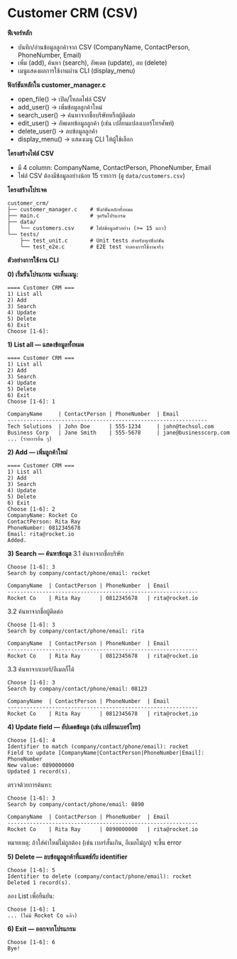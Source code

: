 # Customer CRM (CSV)

**ฟีเจอร์หลัก**
- บันทึก/อ่านข้อมูลลูกค้าจาก CSV (CompanyName, ContactPerson, PhoneNumber, Email)
- เพิ่ม (add), ค้นหา (search), อัพเดต (update), ลบ (delete)
- เมนูแสดงผลการใช้งานผ่าน CLI (display_menu)

**ฟังก์ชันหลักใน customer_manager.c**
- open_file() → เปิด/โหลดไฟล์ CSV
- add_user() → เพิ่มข้อมูลลูกค้าใหม่
- search_user() → ค้นหาจากชื่อบริษัทหรือผู้ติดต่อ
- edit_user() → อัพเดทข้อมูลลูกค้า (เช่น เปลี่ยนแปลงเบอร์โทรศัพท์)
- delete_user() → ลบข้อมูลลูกค้า
- display_menu() → แสดงเมนู CLI ให้ผู้ใช้เลือก

**โครงสร้างไฟล์ CSV**
- มี 4 column: CompanyName, ContactPerson, PhoneNumber, Email
- ไฟล์ CSV ต้องมีข้อมูลอย่างน้อย 15 รายการ (ดู `data/customers.csv`)

**โครงสร้างโปรเจค**
```
customer_crm/
├── customer_manager.c    # ฟังก์ชันหลักทั้งหมด
├── main.c                # จุดรันโปรแกรม
├── data/
│   └── customers.csv     # ไฟล์ข้อมูลตัวอย่าง (>= 15 แถว)
└── tests/
    ├── test_unit.c       # Unit tests สำหรับทุกฟังก์ชัน
    └── test_e2e.c        # E2E test จำลองการใช้งานจริง
```

**ตัวอย่างการใช้งาน CLI**

**0) เริ่มรันโปรแกรม จะเห็นเมนู:**
```
==== Customer CRM ===
1) List all
2) Add
3) Search
4) Update
5) Delete
6) Exit
Choose [1-6]:
```

**1) List all — แสดงข้อมูลทั้งหมด**
```
==== Customer CRM ===
1) List all
2) Add
3) Search
4) Update
5) Delete
6) Exit
Choose [1-6]: 1

CompanyName     | ContactPerson | PhoneNumber  | Email
---------------------------------------------------------------
Tech Solutions  | John Doe      | 555-1234     | john@techsol.com
Business Corp   | Jane Smith    | 555-5678     | jane@businesscorp.com
... (รายการอื่น ๆ)
```

**2) Add — เพิ่มลูกค้าใหม่**
```
==== Customer CRM ===
1) List all
2) Add
3) Search
4) Update
5) Delete
6) Exit
Choose [1-6]: 2
CompanyName: Rocket Co
ContactPerson: Rita Ray
PhoneNumber: 0812345678
Email: rita@rocket.io
Added.
```

**3) Search — ค้นหาข้อมูล**
3.1 ค้นหาจากชื่อบริษัท
```
Choose [1-6]: 3
Search by company/contact/phone/email: rocket

CompanyName  | ContactPerson | PhoneNumber  | Email
------------------------------------------------------------
Rocket Co    | Rita Ray      | 0812345678   | rita@rocket.io
```
3.2 ค้นหาจากชื่อผู้ติดต่อ
```
Choose [1-6]: 3
Search by company/contact/phone/email: rita

CompanyName  | ContactPerson | PhoneNumber  | Email
------------------------------------------------------------
Rocket Co    | Rita Ray      | 0812345678   | rita@rocket.io
```
3.3 ค้นหาจากเบอร์/อีเมลก็ได้
```
Choose [1-6]: 3
Search by company/contact/phone/email: 08123

CompanyName  | ContactPerson | PhoneNumber  | Email
------------------------------------------------------------
Rocket Co    | Rita Ray      | 0812345678   | rita@rocket.io
```

**4) Update field — อัปเดตข้อมูล (เช่น เปลี่ยนเบอร์โทร)**
```
Choose [1-6]: 4
Identifier to match (company/contact/phone/email): rocket
Field to update [CompanyName|ContactPerson|PhoneNumber|Email]: PhoneNumber
New value: 0890000000
Updated 1 record(s).
```
ตรวจด้วยการค้นหา:
```
Choose [1-6]: 3
Search by company/contact/phone/email: 0890

CompanyName  | ContactPerson | PhoneNumber  | Email
------------------------------------------------------------
Rocket Co    | Rita Ray      | 0890000000   | rita@rocket.io
```
หมายเหตุ: ถ้าใส่ค่าใหม่ไม่ถูกต้อง (เช่น เบอร์สั้นเกิน, อีเมลไม่ถูก) จะขึ้น error

**5) Delete — ลบข้อมูลลูกค้าที่แมตช์กับ identifier**
```
Choose [1-6]: 5
Identifier to delete (company/contact/phone/email): rocket
Deleted 1 record(s).
```
ลอง List เพื่อยืนยัน:
```
Choose [1-6]: 1
... (ไม่มี Rocket Co แล้ว)
```
**6) Exit — ออกจากโปรแกรม**
```
Choose [1-6]: 6
Bye!
```
